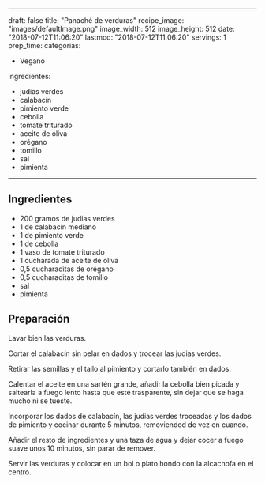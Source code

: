 
---
draft: false
title: "Panaché de verduras"
recipe_image: "images/defaultImage.png"
image_width: 512
image_height: 512
date: "2018-07-12T11:06:20"
lastmod: "2018-07-12T11:06:20"
servings: 1
prep_time: 
categorias:
  - Vegano

ingredientes:
  - judias verdes
  - calabacín
  - pimiento verde
  - cebolla
  - tomate triturado
  - aceite de oliva
  - orégano
  - tomillo
  - sal
  - pimienta
---

## Ingredientes
- 200 gramos de judias verdes
- 1  de calabacín mediano
- 1  de pimiento verde
- 1  de cebolla
- 1 vaso de tomate triturado
- 1 cucharada de aceite de oliva
- 0,5 cucharaditas de orégano
- 0,5 cucharaditas de tomillo
- sal
- pimienta

## Preparación
Lavar bien las verduras.

Cortar el calabacín sin pelar en dados y trocear las judias verdes.

Retirar las semillas y el tallo al pimiento y cortarlo también en dados.

Calentar el aceite en una sartén grande, añadir la cebolla bien picada y saltearla a fuego lento hasta que esté trasparente, sin dejar que se haga mucho ni se tueste.

Incorporar los dados de calabacín, las judias verdes troceadas y los dados de pimiento y cocinar durante 5 minutos, removiendod de vez en cuando.

Añadir el resto de ingredientes y una taza de agua y dejar cocer a fuego suave unos 10 minutos, sin parar de remover.

Servir las verduras y colocar en un bol o plato hondo con la alcachofa en el centro.


